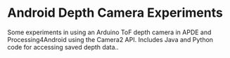 # Android Depth Camera Experiments

Some experiments in using an Arduino ToF depth camera in APDE and Processing4Android using the Camera2 API. Includes Java and Python code for accessing saved depth data..
